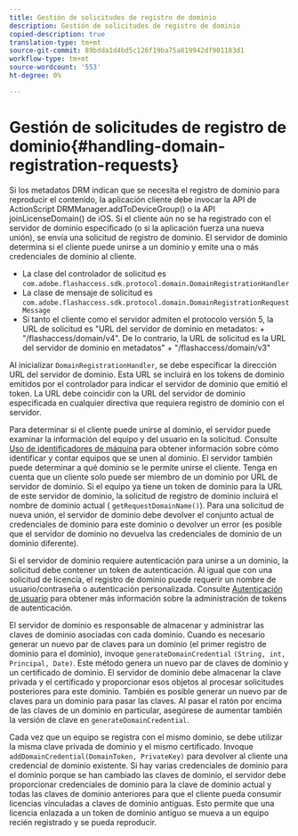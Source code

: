```yaml
---
title: Gestión de solicitudes de registro de dominio
description: Gestión de solicitudes de registro de dominio
copied-description: true
translation-type: tm+mt
source-git-commit: 89bdda1d4bd5c126f19ba75a819942df901183d1
workflow-type: tm+mt
source-wordcount: '553'
ht-degree: 0%

---
```



# Gestión de solicitudes de registro de dominio{#handling-domain-registration-requests}

Si los metadatos DRM indican que se necesita el registro de dominio para reproducir el contenido, la aplicación cliente debe invocar la API de ActionScript DRMManager.addToDeviceGroup() o la API joinLicenseDomain() de iOS. Si el cliente aún no se ha registrado con el servidor de dominio especificado (o si la aplicación fuerza una nueva unión), se envía una solicitud de registro de dominio. El servidor de dominio determina si el cliente puede unirse a un dominio y emite una o más credenciales de dominio al cliente.

* La clase del controlador de solicitud es `com.adobe.flashaccess.sdk.protocol.domain.DomainRegistrationHandler`
* La clase de mensaje de solicitud es `com.adobe.flashaccess.sdk.protocol.domain.DomainRegistrationRequestMessage`
* Si tanto el cliente como el servidor admiten el protocolo versión 5, la URL de solicitud es &quot;URL del servidor de dominio en metadatos: + &quot;/flashaccess/domain/v4&quot;. De lo contrario, la URL de solicitud es la URL del servidor de dominio en metadatos&quot; + &quot;/flashaccess/domain/v3&quot;

Al inicializar `DomainRegistrationHandler`, se debe especificar la dirección URL del servidor de dominio. Esta URL se incluirá en los tokens de dominio emitidos por el controlador para indicar el servidor de dominio que emitió el token. La URL debe coincidir con la URL del servidor de dominio especificada en cualquier directiva que requiera registro de dominio con el servidor.

Para determinar si el cliente puede unirse al dominio, el servidor puede examinar la información del equipo y del usuario en la solicitud. Consulte [Uso de identificadores de máquina](../../aaxs-protecting-content/content-implementing-the-license-server/content-processing-aaxs-requests/content-using-machine-ids.md) para obtener información sobre cómo identificar y contar equipos que se unen al dominio. El servidor también puede determinar a qué dominio se le permite unirse el cliente. Tenga en cuenta que un cliente solo puede ser miembro de un dominio por URL de servidor de dominio. Si el equipo ya tiene un token de dominio para la URL de este servidor de dominio, la solicitud de registro de dominio incluirá el nombre de dominio actual ( `getRequestDomainName()`). Para una solicitud de nueva unión, el servidor de dominio debe devolver el conjunto actual de credenciales de dominio para este dominio o devolver un error (es posible que el servidor de dominio no devuelva las credenciales de dominio de un dominio diferente).

Si el servidor de dominio requiere autenticación para unirse a un dominio, la solicitud debe contener un token de autenticación. Al igual que con una solicitud de licencia, el registro de dominio puede requerir un nombre de usuario/contraseña o autenticación personalizada. Consulte [Autenticación de usuario](../../aaxs-protecting-content/content-introduction/content-usage-rules/content-authentication/content-user-authentication.md) para obtener más información sobre la administración de tokens de autenticación.

El servidor de dominio es responsable de almacenar y administrar las claves de dominio asociadas con cada dominio. Cuando es necesario generar un nuevo par de claves para un dominio (el primer registro de dominio para el dominio), invoque `generateDomainCredential` `(String, int, Principal, Date)`. Este método genera un nuevo par de claves de dominio y un certificado de dominio. El servidor de dominio debe almacenar la clave privada y el certificado y proporcionar esos objetos al procesar solicitudes posteriores para este dominio. También es posible generar un nuevo par de claves para un dominio para pasar las claves. Al pasar el ratón por encima de las claves de un dominio en particular, asegúrese de aumentar también la versión de clave en `generateDomainCredential`.

Cada vez que un equipo se registra con el mismo dominio, se debe utilizar la misma clave privada de dominio y el mismo certificado. Invoque `addDomainCredential(DomainToken, PrivateKey)` para devolver al cliente una credencial de dominio existente. Si hay varias credenciales de dominio para el dominio porque se han cambiado las claves de dominio, el servidor debe proporcionar credenciales de dominio para la clave de dominio actual y todas las claves de dominio anteriores para que el cliente pueda consumir licencias vinculadas a claves de dominio antiguas. Esto permite que una licencia enlazada a un token de dominio antiguo se mueva a un equipo recién registrado y se pueda reproducir.
